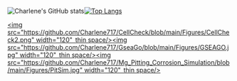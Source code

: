 

![Charlene's GitHub stats](https://github-readme-stats.vercel.app/api?username=Charlene717&show_icons=true&theme=buefy)[![Top Langs](https://github-readme-stats.vercel.app/api/top-langs/?username=Charlene717&layout=compact)](https://github.com/Charlene717/github-readme-stats)

[<img src="https://github.com/Charlene717/CellCheck/blob/main/Figures/CellCheck2.png" width="120" &thinsp;thin space/>](https://github.com/Charlene717/CellCheck)[<img src="https://github.com/Charlene717/GseaGo/blob/main/Figures/GSEAGO.jpg" width="120" &thinsp;thin space/>](https://github.com/Charlene717/GseaGo)[<img src="https://github.com/Charlene717/Mg_Pitting_Corrosion_Simulation/blob/main/Figures/PitSim.jpg" width="120" &thinsp;thin space/>](https://github.com/Charlene717/Mg_Pitting_Corrosion_Simulation)


<!--
### Hi there 👋
[![Charlene's GitHub stats](https://github-readme-stats.vercel.app/api?username=Charlene717)](https://github.com/Charlene/github-readme-stats)

**Charlene717/Charlene717** is a ✨ _special_ ✨ repository because its `README.md` (this file) appears on your GitHub profile.

Here are some ideas to get you started:

- 🔭 I’m currently working on ...
- 🌱 I’m currently learning ...
- 👯 I’m looking to collaborate on ...
- 🤔 I’m looking for help with ...
- 💬 Ask me about ...
- 📫 How to reach me: ...
- 😄 Pronouns: ...
- ⚡ Fun fact: ...
-->
